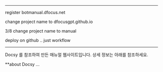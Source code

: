 
------------------------------------------

register botmanual.dfocus.net 

change project name to dfocusgpt.github.io

3/8 change project name to manual

deploy on github .. just workflow 

---------------------------------------------
Docsy 를 참조하여 만든 매뉴얼 웹사이트입니다. 상세 정보는 아래를 참조하세요.

**about Docsy ...

[alternate dashboard]: https://app.netlify.com/sites/goldydocs/deploys
[deploys]: https://app.netlify.com/sites/docsy-example/deploys
[Docsy user guide]: https://docsy.dev/docs
[Docsy]: https://github.com/google/docsy
[example.docsy.dev]: https://example.docsy.dev
[Hugo theme module]: https://gohugo.io/hugo-modules/use-modules/#use-a-module-for-a-theme
[Netlify]: https://netlify.com
[Docker Compose documentation]: https://docs.docker.com/compose/gettingstarted/


